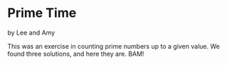 # Prime Time

by Lee and Amy

This was an exercise in counting prime numbers up to a given value.
We found three solutions, and here they are. BAM!

